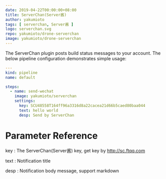 ```yaml
---
date: 2019-04-22T00:00:00+08:00
title: ServerChan(Server酱)
author: yakumioto
tags: [ serverchan, Server酱 ]
logo: serverchan.svg
repo: yakumioto/drone-serverchan
image: yakumioto/drone-serverchan
---
```


The ServerChan plugin posts build status messages to your account. The below pipeline configuration demonstrates simple usage:

```yaml
---
kind: pipeline
name: default

steps:
  - name: send-wechat
    image: yakumioto/serverchan
    settings:
      key: SCU48558T164ff96a3316d8a22cacea21d66b5caed80baa044
      text: hello world
      desp: Send by ServerChan
```

# Parameter Reference

key
: The ServerChan(Server酱) key, get key by <http://sc.ftqq.com>

text
: Notification title

desp
: Notification body message, support markdown